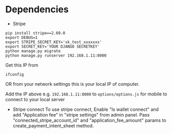 


# Dependencies

-  Stripe
```console
pip install stripe==2.60.0
export DEBUG=1
export STRIPE_SECRET_KEY='sk_test_xxxxxxx'
export SECRET_KEY='YOUR DJANGO SECRETKEY'
python manage.py migrate
python manage.py runserver 192.168.1.11:8000
```

Get this IP from 
```console
ifconfig
```
OR from your network settings this is your local IP of computer.


Add the IP above e.g. `192.168.1.11:8000` to `options/options.js` for mobile to connect to your local server

- Stripe connect
To use stripe connect, Enable "Is wallet connect" and add "Application fee" in "stripe settings" from admin panel.
Pass "connected_stripe_account_id" and "application_fee_amount" params to create_payment_intent_sheet method.  
